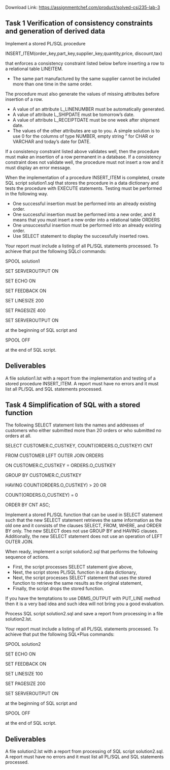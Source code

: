 Download Link: https://assignmentchef.com/product/solved-csi235-lab-3
<br>
<h2>Task 1 Verification of consistency constraints and generation of derived data</h2>

Implement a stored PL/SQL procedure

INSERT_ITEM(order_key,part_key,supplier_key,quantity,price,             discount,tax)

that enforces a consistency constraint listed below before inserting a row to a relational table LINEITEM.

<ul>

 <li>The same part manufactured by the same supplier cannot be included more than one time in the same order.</li>

</ul>

The procedure must also generate the values of missing attributes before insertion of a row.

<ul>

 <li>A value of an attribute L_LINENUMBER must be automatically generated.</li>

 <li>A value of attribute L_SHIPDATE must be tomorrow’s date.</li>

 <li>A value of attribute L_RECEIPTDATE must be one week after shipment date.</li>

 <li>The values of the other attributes are up to you. A simple solution is to use 0 for the columns of type NUMBER, empty string ” for CHAR or VARCHAR and today’s date for DATE.</li>

</ul>

If a consistency constraint listed above validates well, then the procedure must make an insertion of a row permanent in a database. If a consistency constraint does not validate well, the procedure must not insert a row and it must display an error message.




When the implementation of a procedure INSERT_ITEM is completed, create SQL script solution1.sql that stores the procedure in a data dictionary and tests the procedure with EXECUTE statements. Testing must be performed in the following way.




<ul>

 <li>One successful insertion must be performed into an already existing order.</li>

 <li>One successful insertion must be performed into a new order, and it means that you must insert a new order into a relational table ORDERS</li>

 <li>One unsuccessful insertion must be performed into an already existing order.</li>

 <li>Use SELECT statement to display the successfully inserted rows.</li>

</ul>




Your report must include a listing of all PL/SQL statements processed. To achieve that put the following SQLcl commands:




SPOOL solution1

SET SERVEROUTPUT ON

SET ECHO ON

SET FEEDBACK ON

SET LINESIZE 200

SET PAGESIZE 400

SET SERVEROUTPUT ON




at the beginning of SQL script and




SPOOL OFF




at the end of SQL script.




<h2>Deliverables</h2>

A file solution1.lst with a report from the implementation and testing of a stored procedure INSERT_ITEM.  A report must have no errors and it must list all PL/SQL and SQL statements processed.

<u>                                                                                                                                                </u>

<h2>Task 4  Simplification of SQL with a stored function</h2>

<strong> </strong>

The following SELECT statement lists the names and addresses of customers who either submitted more than 20 orders or who submitted no orders at all.




SELECT CUSTOMER.C_CUSTKEY, COUNT(ORDERS.O_CUSTKEY) CNT

FROM CUSTOMER LEFT OUTER JOIN ORDERS

ON CUSTOMER.C_CUSTKEY = ORDERS.O_CUSTKEY

GROUP BY CUSTOMER.C_CUSTKEY

HAVING COUNT(ORDERS.O_CUSTKEY) &gt; 20 OR

COUNT(ORDERS.O_CUSTKEY) = 0

ORDER BY CNT ASC;




Implement a stored PL/SQL function that can be used in SELECT statement such that the new SELECT statement retrieves the same information as the old one and it consists of the clauses SELECT, FROM, WHERE, and ORDER BY only. The new SELECT does not use GROUP BY and HAVING clauses. Additionally, the new SELECT statement does not use an operation of LEFT OUTER JOIN.




When ready, implement a script solution2.sql that performs the following sequence of actions.




<ul>

 <li>First, the script processes SELECT statement give above,</li>

 <li>Next, the script stores PL/SQL function in a data dictionary,</li>

 <li>Next, the script processes SELECT statement that uses the stored function to retrieve the same results as the original statement,</li>

 <li>Finally, the script drops the stored function.</li>

</ul>




If you have the temptations to use DBMS_OUTPUT with PUT_LINE method then it is a very bad idea and such idea will not bring you a good evaluation.




Process SQL script solution2.sql and save a report from processing in a file solution2.lst.




Your report must include a listing of all PL/SQL statements processed. To achieve that put the following SQL*Plus commands:




SPOOL solution2

SET ECHO ON

SET FEEDBACK ON

SET LINESIZE 100

SET PAGESIZE 200

SET SERVEROUTPUT ON




at the beginning of SQL script and




SPOOL OFF




at the end of SQL script.




<h2>Deliverables</h2>

A         file solution2.lst with             a          report   from    processing       of         SQL     script solution2.sql. A report must have no errors and it must list all PL/SQL and SQL statements processed.

<u>                                                                       </u>